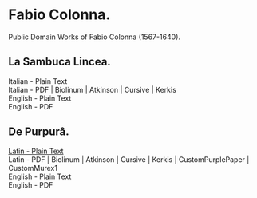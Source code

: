 # Fabio Colonna.

Public Domain Works of Fabio Colonna (1567-1640).

## La Sambuca Lincea.

Italian - Plain Text  
Italian - PDF | Biolinum | Atkinson | Cursive | Kerkis  
English - Plain Text  
English - PDF  

## De Purpurâ.

[Latin - Plain Text](de-purpura/full-text-latin.md)  
Latin - PDF | Biolinum | Atkinson | Cursive | Kerkis | CustomPurplePaper | CustomMurex1  
English - Plain Text  
English - PDF  

